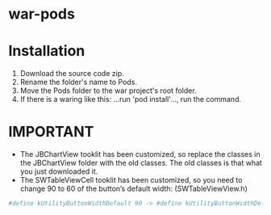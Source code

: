 # war-pods

# Installation
1. Download the source code zip.
2. Rename the folder's name to Pods.
3. Move the Pods folder to the war project's root folder.
4. If there is a waring like this: ...run 'pod install'..., run the command.

# IMPORTANT
- The JBChartView tooklit has been customized, so replace the classes in the JBChartView folder with the old classes. The old classes is that what you just downloaded it.
- The  SWTableViewCell tooklit has been customized, so you need to change 90 to 60 of the button’s default width: (SWTableViewView.h)
```sh
#define kUtilityButtonWidthDefault 90 -> #define kUtilityButtonWidthDefault 60
```
